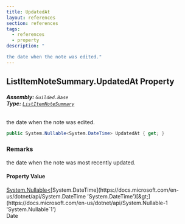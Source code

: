 ```yaml
---
title: UpdatedAt
layout: references
section: references
tags:
  - references
  - property
description: "

the date when the note was edited."
---
```


## ListItemNoteSummary.UpdatedAt Property
###### **Assembly:** `Guilded.Base`<br/>**Type:** [`ListItemNoteSummary`](ListItemNoteSummary 'Guilded.Base.Content.ListItemNoteSummary')

the date when the note was edited.

```csharp
public System.Nullable<System.DateTime> UpdatedAt { get; }
```

### Remarks
  
the date when the note was most recently updated.

#### Property Value
[System.Nullable&lt;](https://docs.microsoft.com/en-us/dotnet/api/System.Nullable-1 'System.Nullable`1')[System.DateTime](https://docs.microsoft.com/en-us/dotnet/api/System.DateTime 'System.DateTime')[&gt;](https://docs.microsoft.com/en-us/dotnet/api/System.Nullable-1 'System.Nullable`1')  
Date